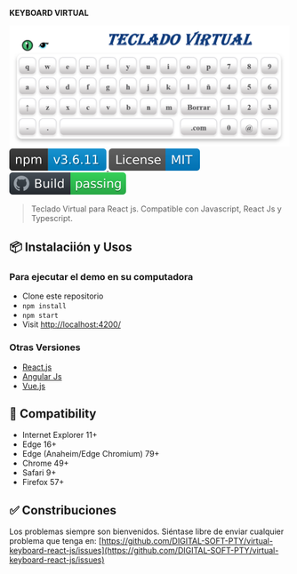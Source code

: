 
**KEYBOARD VIRTUAL**

<p>
  <a href="https://github.com/DIGITAL-SOFT-PTY/virtual-keyboard-react-js/blob/main/resources/teclado-virtual.png">
	<img alt="keyboard virtual: Javascript Virtual Keyboard" src="https://github.com/DIGITAL-SOFT-PTY/virtual-keyboard-react-js/blob/main/resources/teclado-virtual.png">
  </a>

  <a href="https://www.npmjs.com/package/virtual-keyboard-react-simple">
    <img src="https://github.com/DIGITAL-SOFT-PTY/virtual-keyboard-react-js/blob/main/resources/npm.svg" alt="npm version">
  </a>
	
  <a href="https://github.com/DIGITAL-SOFT-PTY/virtual-keyboard-react-js/blob/main/LICENSE">
    <img src="https://github.com/DIGITAL-SOFT-PTY/virtual-keyboard-react-js/blob/main/resources/license.svg" alt="MIT license">
  </a>

  <a href="https://github.com/DIGITAL-SOFT-PTY/virtual-keyboard-react-js/actions">
     <img alt="Build Status" src="https://github.com/DIGITAL-SOFT-PTY/virtual-keyboard-react-js/blob/main/resources/build.svg" />
  </a>
  
  <!-- <a href="https://github.com/hodgef/simple-keyboard/actions">
     <img alt="Publish Status" src="https://github.com/hodgef/simple-keyboard/workflows/Publish/badge.svg" />
  </a> -->
	
  <!-- <a href="https://gitlab.com/hodgef/simple-keyboard" target="_blank">
     <img alt="Mirroring" src="https://github.com/hodgef/simple-keyboard/actions/workflows/mirroring.yml/badge.svg" />
  </a> -->
</p>
<blockquote>Teclado Virtual para React js. Compatible con Javascript, React Js y Typescript.</blockquote>

<!-- ## 🚀 Demo
[Demo Showcase (Vanilla, Angular, React, Vue)](https://simple-keyboard.com/demo) -->

## 📦 Instalaciión y Usos

<!-- You can use simple-keyboard as a `<script>` tag from a CDN, or install it from npm.

Check out the [Getting Started](https://simple-keyboard.com/getting-started) docs to begin. -->

<!-- ## 📖 Documentation
Check out the [simple-keyboard documentation](https://simple-keyboard.com/documentation) site.

Feel free to browse the [Questions & Answers (FAQ)](https://simple-keyboard.com/qa-use-cases/) page for common use-cases. -->

### Para ejecutar el demo en su computadora
- Clone este repositorio
- `npm install`
- `npm start`
- Visit [http://localhost:4200/](http://localhost:4200/)

### Otras Versiones
- [React.js](https://github.com/hodgef/react-simple-keyboard)
- [Angular Js](https://github.com/parwinder-singh/virtual-keyboard)
- [Vue.js](https://github.com/martywallace/vue-keyboard)

<!-- ### Questions? Join the chat
<a href="https://discordapp.com/invite/SJexsCG" title="Join our Discord chat" target="_blank"><img src="https://discordapp.com/api/guilds/498978399801573396/widget.png?style=banner2" align="center"></a> -->

<!-- ## ✳️ Modules
You can extend simple-keyboard's functionality with [modules](https://hodgef.com/simple-keyboard/modules/). Such as:

- [Autocorrect](https://hodgef.com/simple-keyboard/modules/autocorrect/)
- [Input Mask](https://hodgef.com/simple-keyboard/modules/input-mask/)
- [Key Navigation](https://hodgef.com/simple-keyboard/modules/key-navigation/)
- [Swipe Keyboard](https://hodgef.com/simple-keyboard/modules/swipe-keyboard/)

Want to create your own module? Check out the [Modules page](https://hodgef.com/simple-keyboard/modules/) for instructions. -->

## 🎯 Compatibility

- Internet Explorer 11+
- Edge 16+
- Edge (Anaheim/Edge Chromium) 79+
- Chrome 49+
- Safari 9+
- Firefox 57+

<!-- > Note: If you don't want to support old browsers, you can use the Modern Browsers bundle ([index.modern.js](https://github.com/hodgef/simple-keyboard/blob/master/build)). -->

## ✅ Constribuciones

Los problemas siempre son bienvenidos. Siéntase libre de enviar cualquier problema que tenga en:
[https://github.com/DIGITAL-SOFT-PTY/virtual-keyboard-react-js/issues](https://github.com/DIGITAL-SOFT-PTY/virtual-keyboard-react-js/issues)